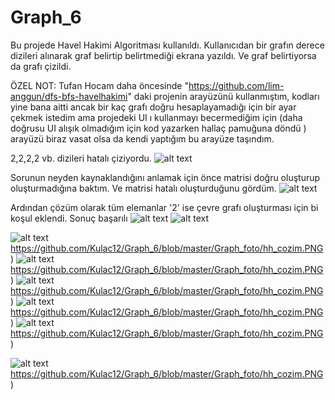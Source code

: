 # Graph_6
Bu projede Havel Hakimi Algoritması kullanıldı. Kullanıcıdan bir grafın derece dizileri alınarak graf belirtip belirtmediği ekrana yazıldı. Ve graf belirtiyorsa da grafı çizildi. 


ÖZEL NOT: Tufan Hocam daha öncesinde "https://github.com/lim-anggun/dfs-bfs-havelhakimi" daki projenin arayüzünü kullanmıştım, kodları yine bana aitti ancak bir kaç grafı doğru hesaplayamadığı için bir ayar çekmek istedim ama projedeki UI ı kullanmayı becermediğim için (daha doğrusu UI alışık olmadığım için kod yazarken hallaç pamuğuna döndü ) arayüzü biraz vasat olsa da kendi yaptığım bu arayüze taşındım. 

2,2,2,2 vb. dizileri hatalı çiziyordu. 
![alt text](https://github.com/Kulac12/Graph_6/blob/master/Graph_foto/hh_i.PNG)

Sorunun neyden kaynaklandığını anlamak için önce matrisi doğru oluşturup oluşturmadığına baktım. Ve matrisi hatalı oluşturduğunu gördüm.
![alt text](https://github.com/Kulac12/Graph_6/blob/master/Graph_foto/hh_iii.PNG)

Ardından çözüm olarak tüm elemanlar '2' ise çevre grafı oluşturması için bi koşul eklendi. Sonuç başarılı
![alt text](https://github.com/Kulac12/Graph_6/blob/master/Graph_foto/hh_cozim.PNG)
![alt text](https://github.com/Kulac12/Graph_6/blob/master/Graph_foto/hh_cozim2.PNG)



![alt text](https://github.com/Kulac12/Graph_6/blob/master/Graph_foto/hh_cozim.PNG)https://github.com/Kulac12/Graph_6/blob/master/Graph_foto/hh_cozim.PNG)
![alt text](https://github.com/Kulac12/Graph_6/blob/master/Graph_foto/hh_cozim.PNG)https://github.com/Kulac12/Graph_6/blob/master/Graph_foto/hh_cozim.PNG)
![alt text](https://github.com/Kulac12/Graph_6/blob/master/Graph_foto/hh_cozim.PNG)https://github.com/Kulac12/Graph_6/blob/master/Graph_foto/hh_cozim.PNG)
![alt text](https://github.com/Kulac12/Graph_6/blob/master/Graph_foto/hh_cozim.PNG)https://github.com/Kulac12/Graph_6/blob/master/Graph_foto/hh_cozim.PNG)
![alt text](https://github.com/Kulac12/Graph_6/blob/master/Graph_foto/hh_cozim.PNG)https://github.com/Kulac12/Graph_6/blob/master/Graph_foto/hh_cozim.PNG)

![alt text](https://github.com/Kulac12/Graph_6/blob/master/Graph_foto/hh_cozim.PNG)https://github.com/Kulac12/Graph_6/blob/master/Graph_foto/hh_cozim.PNG)
